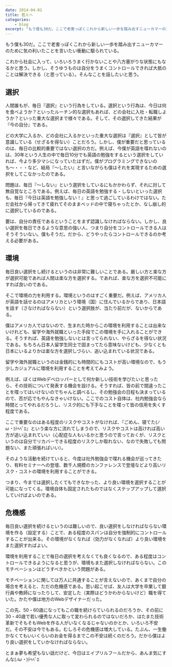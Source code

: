 ```yaml
---
date: 2014-04-01
title: 若人へ
categories: 
    - blog
excerpt: "もう僕も30だ。ここで老害っぽくこれから新しい一歩を踏み出すニューカマーのために気の利いたことでも言いたい衝動に駆られている。"
---
```


もう僕も30だ。ここで老害っぽくこれから新しい一歩を踏み出すニューカマーのために気の利いたことを言いたい衝動に駆られている。

これから社会に入って、いろいろうまく行かないことや八方塞がりな状態にもなるかと思う。しかし、そうゆうものは自分をうまくコントロールできれば大抵のことは解決できる（と思っている）。そんなことを話したいと思う。

## 選択

人間誰もが、毎日『選択』という行為をしている。選択という行為は、今日は何を食べようか？といったルーチン的な選択もあれば、どの会社に入社・転職しようか？といった重大な選択まで様々である。そして、その選択してきた結果が『今の自分』である。

どの大学に入るか、どの会社に入るかといった重大な選択は『選択』として皆が意識している（せざるを得ない）ことだろう。しかし、僕が重要だと思っているのは、毎日の比較的重要ではない選択の方だ。例えば、今僕が英語を喋れないのは、30年という人生の中で毎日10分でも英語の勉強をするという選択をしていれば、今より多少マシになっていたはずだ。僕がプログラミングできないのも〜・・・など、結局『〜したい』と言いながらも僕はそれを実現するための選択をしてこなかったのである。

問題は、毎日『〜しない』という選択をしているにもかかわらず、それに対して無自覚なところである。例えば、毎日の英語を勉強する・しないといった選択も、毎日『今日は英語を勉強しない！』と思って過ごしているわけではない。ただ会社から帰ってきて疲れてそのままベッドの中で寝ちゃったとか、なし崩し的に選択しているのである。

要は、自分の責任であるということをまず認識しなければならない。しかし、良い選択を毎日できるような意思の強い人、つまり自分をコントロールできる人はそうそういない。僕もそうだ。だから、どうやったらコントロールできるのか考える必要がある。

## 環境

毎日良い選択をし続けるというのは非常に難しいことである。厳しい方と楽な方が選択可能であれば人間は楽な方を選択する。であれば、楽な方を選択不可能にすれば良いのである。

そこで環境の力を利用する。環境というのはすごく重要だ。例えば、アメリカ人が英語を話せるのはアメリカという環境（国）に住んでいるからであり、日本語を話す（さなければならない）という選択肢が、当たり前だが、ないからである。

僕はアメリカ人ではないので、生まれた時からこの環境を利用することは出来ないけれども、留学や海外就職といった手段でこの環境を手に入れることができる。そうすれば、英語を勉強しないとは言ってられない、やらざるを得ない状況である。もちろん日本人留学生同士で固まってたら意味ないけども、少なくとも日本にいるよりかは楽な方を選択しづらい、追い込まれている状況である。

留学や海外就職というのは金銭的にも時間的にもコストが高い環境なので、もう少しカジュアルに環境を利用することを考えてみよう。

例えば、ぼくはWebデベロッパーとして何か新しい技術を学びたいと思ったら、その技術について発表する機会を設ける。そうすれば、皆の前で間違ったことを喋ってはいけないのでちゃんと調べるし、その勉強会の日程も決まっているので、否が応でもやんなきゃいけない。ここでのコスト自体は、社内勉強会なら時間とってやれるだろうし、リスク的にも下手なことを喋って皆の信用を失くす程度である。

ここで重要なのはある程度のリスクやコストがなければ、『ごめん、寝てた(*ﾉω・*)ﾃﾍﾍﾟﾛ』という楽な方に流れてしまうので、リスクやコストは高ければ高い方が追い込まれていい（心配症な人もいるかと思うので言っておくが、リスクというのは自分でリカバーできる程度のリスクしか取れない、なので失敗しても問題ない、また頑張ればいい）。

そのような活動を続けていると、今度は社外勉強会で喋れる機会が巡ってきたり、有料セミナーへの登壇、数千人規模のカンファレンスで登壇などより高いリスク・コストの環境を利用することができる。

つまり、今までは選択したくてもできなかった、より良い環境を選択することが可能になってくる。環境自体も固定されたものではなくステップアップして選択していけばよいのである。

## 危機感

毎日良い選択を続けるというのは難しいので、良い選択をしなければならない環境を作る（設定する）ことで、ある程度のスパンは自分を強制的にコントロールすることが出来る。その環境がなくなれば（効力がなくなれば）より良い環境をまた選択すればよい。

環境を利用することで毎日の選択を考えなくても良くなるので、ある程度はコントロールできるようになると思うが、環境もまた選択しなければならない。このモチベーションはどうすべきかという問題がある。

モチベーションに関しては万人に共通することが言えないので、あくまで自分の場合を考えると、ただの危機感である。思い起こせば、友人は大学を卒業して銀行員や教師になったりして、安定した（実際はどうかわからないけど）職を得ていた。かたや僕は地方のWebデザイナーだった。

この先、50・60歳になってもこの職を続けらていられるのだろうか、その前に30・40歳で若い優秀な人に取って変わられるのではないだろか、はたまた技術革新でそもそもWebを作る人がいなくなるじゃないのかとか、いろいろ不安だ。その不安は今でもある。むしろその危機感は増大している。たぶん、一生働かなくてもいいくらいのお金を得るまでこの不安は続くのだろう。だから僕はより良い選択をしていかなければならない。

とまぁ夢も希望もない話だけど、今日はエイプリルフールだから、あんま気にすんな(*ﾉω・*)ﾃﾍﾍﾟﾛ
